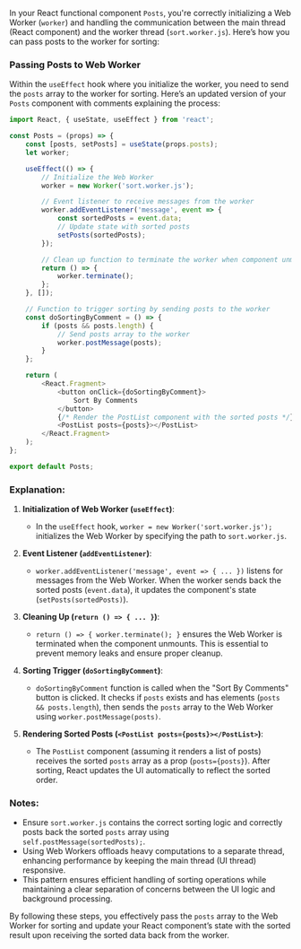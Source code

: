 In your React functional component `Posts`, you're correctly initializing a Web Worker (`worker`) and handling the communication between the main thread (React component) and the worker thread (`sort.worker.js`). Here’s how you can pass posts to the worker for sorting:

### Passing Posts to Web Worker

Within the `useEffect` hook where you initialize the worker, you need to send the `posts` array to the worker for sorting. Here’s an updated version of your `Posts` component with comments explaining the process:

```javascript
import React, { useState, useEffect } from 'react';

const Posts = (props) => {
    const [posts, setPosts] = useState(props.posts);
    let worker;

    useEffect(() => {
        // Initialize the Web Worker
        worker = new Worker('sort.worker.js');

        // Event listener to receive messages from the worker
        worker.addEventListener('message', event => {
            const sortedPosts = event.data;
            // Update state with sorted posts
            setPosts(sortedPosts);
        });

        // Clean up function to terminate the worker when component unmounts
        return () => {
            worker.terminate();
        };
    }, []);

    // Function to trigger sorting by sending posts to the worker
    const doSortingByComment = () => {
        if (posts && posts.length) {
            // Send posts array to the worker
            worker.postMessage(posts);
        }
    };

    return (
        <React.Fragment>
            <button onClick={doSortingByComment}>
                Sort By Comments
            </button>
            {/* Render the PostList component with the sorted posts */}
            <PostList posts={posts}></PostList>
        </React.Fragment>
    );
};

export default Posts;
```

### Explanation:

1. **Initialization of Web Worker (`useEffect`)**:
   - In the `useEffect` hook, `worker = new Worker('sort.worker.js');` initializes the Web Worker by specifying the path to `sort.worker.js`.

2. **Event Listener (`addEventListener`)**:
   - `worker.addEventListener('message', event => { ... })` listens for messages from the Web Worker. When the worker sends back the sorted posts (`event.data`), it updates the component's state (`setPosts(sortedPosts)`).

3. **Cleaning Up (`return () => { ... }`)**:
   - `return () => { worker.terminate(); }` ensures the Web Worker is terminated when the component unmounts. This is essential to prevent memory leaks and ensure proper cleanup.

4. **Sorting Trigger (`doSortingByComment`)**:
   - `doSortingByComment` function is called when the "Sort By Comments" button is clicked. It checks if `posts` exists and has elements (`posts && posts.length`), then sends the `posts` array to the Web Worker using `worker.postMessage(posts)`.

5. **Rendering Sorted Posts (`<PostList posts={posts}></PostList>`)**:
   - The `PostList` component (assuming it renders a list of posts) receives the sorted `posts` array as a prop (`posts={posts}`). After sorting, React updates the UI automatically to reflect the sorted order.

### Notes:

- Ensure `sort.worker.js` contains the correct sorting logic and correctly posts back the sorted `posts` array using `self.postMessage(sortedPosts);`.
- Using Web Workers offloads heavy computations to a separate thread, enhancing performance by keeping the main thread (UI thread) responsive.
- This pattern ensures efficient handling of sorting operations while maintaining a clear separation of concerns between the UI logic and background processing.

By following these steps, you effectively pass the `posts` array to the Web Worker for sorting and update your React component’s state with the sorted result upon receiving the sorted data back from the worker.
